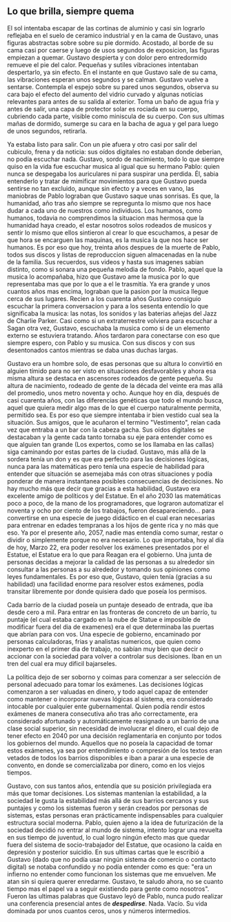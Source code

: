 ## Lo que brilla, siempre quema

El sol intentaba escapar de las cortinas de aluminio y casi sin lograrlo reflejaba en el suelo de ceramico industrial y en la cama de Gustavo, unas figuras abstractas sobre sobre su pie dormido. Acostado, al borde de su cama casi por caerse y luego de usos segundos de exposicion, las figuras empiezan a quemar. Gustavo despierta y con dolor pero entredormido remueve el pie del calor. Pequeñas y sutiles vibraciones intentaban despertarlo, ya sin efecto. En el instante en que Gustavo sale de su cama, las vibraciones esperan unos segundos y se calman. Gustavo vuelve a sentarse. Contempla el espejo sobre su pared unos segundos, observa su cara bajo el efecto del aumento del vidrio curvado y algunas noticias relevantes para antes de su salida al exterior. Toma un baño de agua fria y antes de salir, una capa de protector solar es rociada en su cuerpo, cubriendo cada parte, visible como miniscula de su cuerpo. Con sus ultimas mañas de dormido, sumerge su cara en la bacha de agua y gel para luego de unos segundos, retirarla.

Ya estaba listo para salir. Con un pie afuera y otro casi por salir del cubiculo, frena y da noticia: sus oídos digitales no estaban donde deberian, no podía escuchar nada. Gustavo, sordo de nacimiento, todo lo que siempre quiso en la vida fue escuchar musica al igual que su hermano Pablo: quien nunca se despegaba los auriculares ni para suspirar una perdida. Él, sabia entenderlo y tratar de mimificar movimientos para que Gustavo pueda sentirse no tan excluido, aunque sin efecto y a veces en vano, las maniobras de Pablo lograban que Gustavo saque unas sonrisas.
Es que, la humanidad, año tras año siempre se repregunta lo mismo que nos hace dudar a cada uno de nuestros como individuos. Los humanos, como humanos, todavia no comprendimos la situacion mas hermosa que la humanidad haya creado, el estar nosotros solos rodeados de musicos y sentir lo mismo que ellos sintieron al crear lo que escuchamos, a pesar de que hora se encarguen las maquinas, es la musica la que nos hace ser humanos. Es por eso que hoy, treinta años despues de la muerte de Pablo, todos sus discos y listas de reproduccion siguen almacenadas en la nube de la familia. Sus recuerdos, sus videos y hasta sus imagenes sabian distinto, como si sonara una pequeña melodia de fondo. Pablo, aquel que la musica lo acompañaba, hizo que Gustavo ame la musica por lo que representaba mas que por lo que a el le trasmitía. Ya era grande y unos cuantos años mas encima, lograban que la pasion por la musica llegue cerca de sus lugares. Recien a los cuarenta años Gustavo consiguio escuchar la primera conversacion y para a los sesenta entendío lo que significaba la musica: las notas, los sonidos y las baterias añejas del Jazz de Charlie Parker. Casi como si un extraterrestre volviera para escuchar a Sagan otra vez, Gustavo, escuchaba la musica como si de un elemento externo se estuviera tratando. Años tardaron para conectarse con eso que siempre espero, con Pablo y su musica. Con sus discos y con sus desentonados cantos mientras se daba unas duchas largas.

Gustavo era un hombre solo, de esas personas que su altura lo convirtió en alguien tímido para no ser visto en situaciones desfavorables y ahora esa misma altura se destaca en ascensores rodeados de gente pequeña. Su altura de nacimiento, rodeado de gente de la década del veinte era mas allá del promedio, unos metro noventa y ocho. Aunque hoy en día, después de casi cuarenta años, con las diferencias genéticas que todo el mundo busca, aquel que quiera medir algo mas de lo que el cuerpo naturalmente permita, permitido sea. Es por eso que siempre intentaba ir bien vestido cual sea la situación. Sus amigos, que le acuñaron el termino "Vestimento", reían cada vez que entraba a un bar con la cabeza gacha. Sus oídos digitales se destacaban y la gente cada tanto tornaba su eje para entender como es que alguien tan grande (Los expertos, como se los llamaba en las callas) siga caminando por estas partes de la ciudad. Gustavo, más allá de la sordera tenía un don y es que era perfecto para las decisiones lógicas, nunca para las matemáticas pero tenía una especie de habilidad para entender que situación se asemejaba más con otras situaciones y podía ponderar de manera instantanea posibles consecuencias de decisiones. No hay mucho más que decir que gracias a esta habilidad, Gustavo era excelente amigo de políticos y del Estatue. En el año 2030 las matemáticas poco a poco, de la mano de los programadores, que lograron automatizar el noventa y ocho por ciento de los trabajos, fueron desapareciendo… para convertirse en una especie de juego didáctico en el cual eran necesarias para entrenar en edades tempranas a los hijos de gente rica y no más que eso. Ya por el presente año, 2057, nadie mas entendía como sumar, restar o dividir o simplemente porque no era necesario. Lo que importaba, hoy al día de hoy, Marzo 22, era poder resolver los exámenes presentados por el Estatue, el Estatue era lo que para Reagan era el gobierno. Una junta de personas decidas a mejorar la calidad de las personas a su alrededor sin consultar a las personas a su alrededor y tomando sus opiniones como leyes fundamentales. Es por eso que, Gustavo, quien tenía (gracias a su habilidad) una facilidad enorme para resolver estos exámenes, podía transitar libremente por donde quisiera dado que poseía los permisos.

Cada barrío de la ciudad poseía un puntaje deseado de entrada, que iba desde cero a mil. Para entrar en las fronteras de concreto de un barrío, tu puntaje (el cual estaba cargado en la nube de Statue e imposible de modificar fuera del dia de examenes) era el que determinaba las puertas que abrían para con vos. Una especie de gobierno, encaminado por personas calculadoras, frias y analistas numericos, que quien como inexperto en el primer dia de trabajo, no sabían muy bien que decir o accionar con la sociedad para volver a controlar sus decisiones. Iban en un tren del cual era muy dificil bajarseles.

La política dejo de ser soborno y coimas para comenzar a ser selección de personal adecuado para tomar los exámenes. Las decisiones lógicas comenzaron a ser valuadas en dinero, y todo aquel capaz de entender como mantener o incorporar nuevas lógicas al sistema, era considerado intocable por cualquier ente gubernamental. Quien podía rendir estos exámenes de manera consecutiva año tras año correctamente, era considerado afortunado y automáticamente reasignado a un barrio de una clase social superior, sin necesidad de involucrar el dinero, el cual dejo de tener efecto en 2040 por una decisión reglamentaria en conjunto por todos los gobiernos del mundo. Aquellos que no poseía la capacidad de tomar estos exámenes, ya sea por entendimiento o compresión de los textos eran vetados de todos los barrios disponibles e iban a parar a una especie de convento, en donde se comercializaba por dinero, como en los viejos tiempos.

Gustavo, con sus tantos años, entendía que su posición privilegiada era más que tomar decisiones. Los sistemas mantenían la estabilidad, a la sociedad le gusta la estabilidad más allá de sus barrios cercanos y sus puntajes y como los sistemas fueron y serán creados por personas de sistemas, estas personas eran prácticamente indispensables para cualquier estructura social moderna. Pablo, quien ajeno a la idea de futurización de la sociedad decidió no entrar al mundo de sistema, intento lograr una revuelta en sus tiempo de juventud, lo cual logro ningún efecto mas que quedar fuera del sistema de socio-trabajador del Estatue, que ocasiono la caída en depresión y posterior suicidio. En sus ultimas cartas que le escribió a Gustavo (dado que no podía usar ningún sistema de comercio o contacto digital) se notaba confundido y no podía entender como es que: "era un infierno no entender como funcionan los sistemas que me envuelven. Me atan sin si quiera querer enredarme. Gustavo, te saludo ahora, no se cuanto tiempo mas el papel va a seguir existiendo para gente como nosotros". Fueron las ultimas palabras que Gustavo leyó de Pablo, nunca pudo realizar una conferencia presencial antes de **_despedirse_**. Nada. Vacío. Su vida dominada por unos cuantos ceros, unos y números intermedios.
